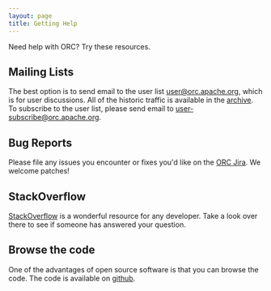 ```yaml
---
layout: page
title: Getting Help
---
```


Need help with ORC? Try these resources.

## Mailing Lists

The best option is to send email to the user list
[user@orc.apache.org](mailto:user@orc.apache.org), which is for user
discussions. All of the historic traffic is available in the
[archive](https://mail-archives.apache.org/mod_mbox/orc-user/). To
subscribe to the user list, please send email to
[user-subscribe@orc.apache.org](mailto:user-subscribe@orc.apache.org).

## Bug Reports

Please file any issues you encounter or fixes you'd like on the
[ORC Jira](https://issues.apache.org/jira/browse/orc). We welcome
patches!

## StackOverflow

[StackOverflow](https://stackoverflow.com) is a wonderful resource for
any developer. Take a look over there to see if someone has answered
your question.

## Browse the code

One of the advantages of open source software is that you can browse the code.
The code is available on [github](https://github.com/apache/orc/tree/master).
